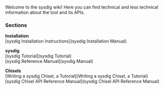 Welcome to the sysdig wiki!
Here you can find technical and less technical information about the tool and its APIs.
### Sections
**Installation**  
[sysdig Installation Instructions](sysdig Installation Manual)  

**sysdig**  
[sysdig Tutorial](sysdig Tutorial)  
[sysdig Reference Manual](sysdig Manual)  

**Chisels**  
[Writing a sysdig Chisel, a Tutorial](Writing a sysdig Chisel, a Tutorial)  
[sysdig Chisel API Reference Manual](sysdig Chisel API Reference Manual)
